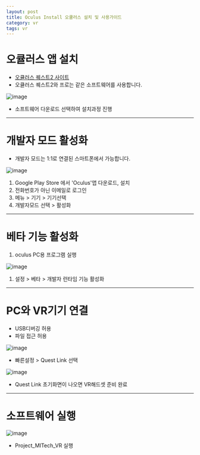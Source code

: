 ```yaml
---
layout: post
title: Oculus Install 오큘러스 설치 및 사용가이드
category: vr
tags: vr
---
```


# 오큘러스 앱 설치
* [오큘러스 퀘스트2 사이트](https://www.meta.com/kr/ko/quest/setup/?utm_source=www.tomsguide.com&utm_medium=oculusredirect)
* 오큘러스 퀘스트2와 프로는 같은 소프트웨어를 사용합니다.

![image](https://github.com/gunug/gunug.github.io/assets/52345276/1e80b1bb-83d4-410f-a86e-d76a955443b8)

* 소프트웨어 다운로드 선택하여 설치과정 진행

---

# 개발자 모드 활성화
* 개발자 모드는 1:1로 연결된 스마트폰에서 가능합니다.

![image](https://github.com/gunug/gunug.github.io/assets/52345276/5d81a317-27d1-4e25-9fce-9c900af4a052)

1. Google Play Store 에서 'Oculus'앱 다운로드, 설치
1. 전화번호가 아닌 이메일로 로그인
1. 메뉴 > 기기 > 기기선택
1. 개발자모드 선택 > 활성화

---

# 베타 기능 활성화
1. oculus PC용 프로그램 실행

![image](https://github.com/gunug/gunug.github.io/assets/52345276/b7a92dd1-b7a1-44ae-b869-32b66f4785e3)

1. 설정 > 베타 > 개발자 런타임 기능 활성화

---

# PC와 VR기기 연결
* USB디버깅 허용
* 파일 접근 허용

![image](https://github.com/gunug/gunug.github.io/assets/52345276/9f3406ea-d0cc-4254-9ed4-dc41afefee93)

* 빠른설정 > Quest Link 선택

![image](https://github.com/gunug/gunug.github.io/assets/52345276/f95f900a-8cc5-4311-851e-4754fa111a74)

* Quest Link 초기화면이 나오면 VR해드셋 준비 완료

---

# 소프트웨어 실행

![image](https://github.com/gunug/gunug.github.io/assets/52345276/21447573-5eb5-4da5-bd7f-f2bd122d5a28)

* Project_MITech_VR 실행
